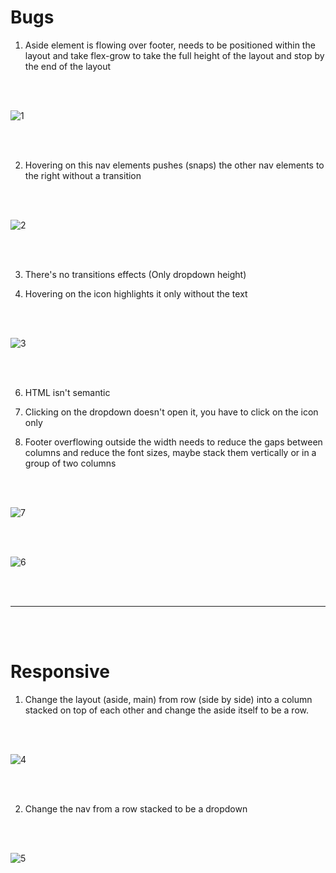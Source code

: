 # Bugs
1. Aside element is flowing over footer, needs to be positioned within the layout and take flex-grow to take the full height of the layout and stop by the end of the layout

<br><br>

![1](https://github.com/mostafaelhussainy/task1/assets/105276328/7a53a9d5-8d9e-4675-8012-82cc14ff1616)

<br><br>

2. Hovering on this nav elements pushes (snaps) the other nav elements to the right without a transition

<br><br>

![2](https://github.com/mostafaelhussainy/task1/assets/105276328/45cc9f9e-0f02-40c3-9d6e-8c62fd03bedf)

<br><br>

3. There's no transitions effects (Only dropdown height)

4. Hovering on the icon highlights it only without the text

<br><br>

![3](https://github.com/mostafaelhussainy/task1/assets/105276328/64fcec99-5a15-4ed9-9e9d-b92de5415d43)

<br><br>

6. HTML isn't semantic

7. Clicking on the dropdown doesn't open it, you have to click on the icon only

8. Footer overflowing outside the width needs to reduce the gaps between columns and reduce the font sizes, maybe stack them vertically or in a group of two columns

<br><br>

![7](https://github.com/mostafaelhussainy/task1/assets/105276328/b1923a84-7a29-4788-a600-494ab36aa59c)
   
<br><br>

![6](https://github.com/mostafaelhussainy/task1/assets/105276328/02caf55f-4538-4099-9def-0a34995c931e)

<br><br>

---

<br><br>

# Responsive
1. Change the layout (aside, main) from row (side by side) into a column stacked on top of each other and change the aside itself to be a row.

<br><br>

![4](https://github.com/mostafaelhussainy/task1/assets/105276328/eb839e78-5a8b-4787-b0e0-a42bc07d038d)

<br><br>

2. Change the nav from a row stacked to be a dropdown

<br><br>

![5](https://github.com/mostafaelhussainy/task1/assets/105276328/ec4460ec-3a9e-40a0-ba63-279f09c4db6b)

<br><br>
